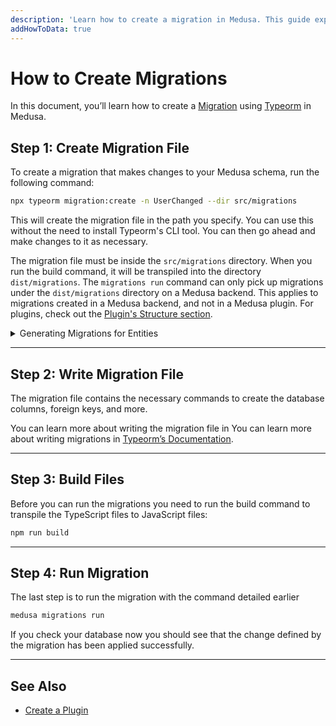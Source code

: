 ```yaml
---
description: 'Learn how to create a migration in Medusa. This guide explains how to write and run migrations.'
addHowToData: true
---
```


# How to Create Migrations

In this document, you’ll learn how to create a [Migration](./overview.mdx) using [Typeorm](https://typeorm.io) in Medusa.

## Step 1: Create Migration File

To create a migration that makes changes to your Medusa schema, run the following command:

```bash
npx typeorm migration:create -n UserChanged --dir src/migrations
```

This will create the migration file in the path you specify. You can use this without the need to install Typeorm's CLI tool. You can then go ahead and make changes to it as necessary.

The migration file must be inside the `src/migrations` directory. When you run the build command, it will be transpiled into the directory `dist/migrations`. The `migrations run` command can only pick up migrations under the `dist/migrations` directory on a Medusa backend. This applies to migrations created in a Medusa backend, and not in a Medusa plugin. For plugins, check out the [Plugin's Structure section](../../plugins/create.md).

<details>
  <summary>Generating Migrations for Entities</summary>

  You can alternatively use Typeorm's `generate` command to generate a Migration file from existing entity classes. As Medusa uses v0.2.45 of Typeorm, you have to create a `ormconfig.json` first before using the `generate` command.

:::note

Typeorm will be updated to the latest version in v1.8.0 of Medusa.

:::

  For example, create the file `ormconfig.json` in the root of your Medusa server with the following content:

  ```json
  {
    "type": "postgres",
    "host": "localhost",
    "port": 5432,
    "username": "<YOUR_DB_USERNAME>",
    "password": "<YOUR_DB_PASSWORD>",
    "database": "<YOUR_DB_NAME>",
    "synchronize": true,
    "logging": false,
    "entities": [
      "dist/models/**/*.js"
    ],
    "migrations": [
      "dist/migrations/**/*.js"
    ],
    "cli": {
        "entitiesDir": "src/models",
        "migrationsDir": "src/migrations"
    }
  }
  ```

  Make sure to replace `<YOUR_DB_USERNAME>`, `<YOUR_DB_PASSWORD>`, and `<YOUR_DB_NAME>` with the necessary values for your database connection.

  Then, after creating your entity, run the `build` command:

  ```bash npm2yarn
  npm run build
  ```

  Finally, run the following command to generate a Migration for your new entity:

  ```bash
  npx typeorm@0.2.45 migration:generate -n PostCreate
  ```

  Where `PostCreate` is just an example of the name of the migration to generate. The migration will then be generated in `src/migrations/<TIMESTAMP>-PostCreate.ts`. You can then skip to step 3 of this guide.
</details>

---

## Step 2: Write Migration File

The migration file contains the necessary commands to create the database columns, foreign keys, and more.

You can learn more about writing the migration file in You can learn more about writing migrations in [Typeorm’s Documentation](https://typeorm.io/migrations).

---

## Step 3: Build Files

Before you can run the migrations you need to run the build command to transpile the TypeScript files to JavaScript files:

```bash npm2yarn
npm run build
```

---

## Step 4: Run Migration

The last step is to run the migration with the command detailed earlier

```bash
medusa migrations run
```

If you check your database now you should see that the change defined by the migration has been applied successfully.

---

## See Also

- [Create a Plugin](../../plugins/create.md)
